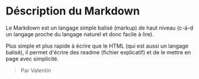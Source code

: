 # Déscription du Markdown
Le Markdown est un langage simple balisé (markup) de haut niveau (c-à-d un langage proche du langage naturel et donc facile à lire). 

Plus simple et plus rapide à écrire que le HTML (qui est aussi un langage balisé), il permet d'écrire des readme (fichier explicatif) et de le mettre en page avec simplicité. 



 >Par Valentin